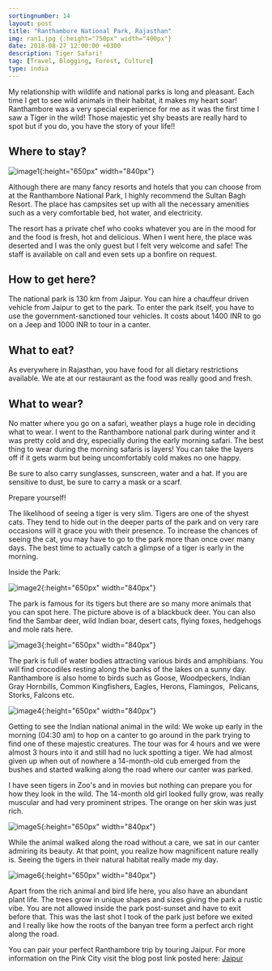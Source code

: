 ```yaml
---
sortingnumber: 14
layout: post
title: "Ranthambore National Park, Rajasthan"
img: ran1.jpg {:height="750px" width="400px"}
date: 2018-08-27 12:00:00 +0300
description: Tiger Safari!
tag: [Travel, Blogging, Forest, Culture]
type: india
---
```


My relationship with wildlife and national parks is long and pleasant. Each time I get to see wild animals in their habitat, it makes my heart soar! Ranthambore was a very special experience for me as it was the first time I saw a Tiger in the wild! Those majestic yet shy beasts are really hard to spot but if you do, you have the story of your life!!

## Where to stay?

![image1]({{site.baseurl}}/assets/img/ran2.jpg){:height="650px" width="840px"}

Although there are many fancy resorts and hotels that you can choose from at the Ranthambore National Park, I highly recommend the Sultan Bagh Resort. The place has campsites set up with all the necessary amenities such as a very comfortable bed, hot water, and electricity.

The resort has a private chef who cooks whatever you are in the mood for and the food is fresh, hot and delicious. When I went here, the place was deserted and I was the only guest but I felt very welcome and safe! The staff is available on call and even sets up a bonfire on request.

## How to get here?
The national park is 130 km from Jaipur. You can hire a chauffeur driven vehicle from Jaipur to get to the park. To enter the park itself, you have to use the government-sanctioned tour vehicles. It costs about 1400 INR to go on a Jeep and 1000 INR to tour in a canter.

## What to eat?
As everywhere in Rajasthan, you have food for all dietary restrictions available. We ate at our restaurant as the food was really good and fresh.

## What to wear?
No matter where you go on a safari, weather plays a huge role in deciding what to wear. I went to the Ranthambore national park during winter and it was pretty cold and dry, especially during the early morning safari. The best thing to wear during the morning safaris is layers! You can take the layers off if it gets warm but being uncomfortably cold makes no one happy.

Be sure to also carry sunglasses, sunscreen, water and a hat. If you are sensitive to dust, be sure to carry a mask or a scarf.

Prepare yourself!

The likelihood of seeing a tiger is very slim. Tigers are one of the shyest cats. They tend to hide out in the deeper parts of the park and on very rare occasions will it grace you with their presence. To increase the chances of seeing the cat, you may have to go to the park more than once over many days. The best time to actually catch a glimpse of a tiger is early in the morning.

Inside the Park:

![image2]({{site.baseurl}}/assets/img/ran3.jpg){:height="650px" width="840px"}

The park is famous for its tigers but there are so many more animals that you can spot here. The picture above is of a blackbuck deer. You can also find the Sambar deer, wild Indian boar, desert cats, flying foxes, hedgehogs and mole rats here.

![image3]({{site.baseurl}}/assets/img/ran4.jpg){:height="650px" width="840px"}

The park is full of water bodies attracting various birds and amphibians. You will find crocodiles resting along the banks of the lakes on a sunny day. Ranthambore is also home to birds such as Goose, Woodpeckers, Indian Gray Hornbills, Common Kingfishers, Eagles, Herons, Flamingos,  Pelicans, Storks, Falcons etc.

![image4]({{site.baseurl}}/assets/img/ran5.jpg){:height="650px" width="840px"}

Getting to see the Indian national animal in the wild:
We woke up early in the morning (04:30 am) to hop on a canter to go around in the park trying to find one of these majestic creatures. The tour was for 4 hours and we were almost 3 hours into it and still had no luck spotting a tiger. We had almost given up when out of nowhere a 14-month-old cub emerged from the bushes and started walking along the road where our canter was parked.

I have seen tigers in Zoo's and in movies but nothing can prepare you for how they look in the wild. The 14-month old girl looked fully grow, was really muscular and had very prominent stripes. The orange on her skin was just rich.

![image5]({{site.baseurl}}/assets/img/ran6.jpg){:height="650px" width="840px"}

While the animal walked along the road without a care, we sat in our canter admiring its beauty. At that point, you realize how magnificent nature really is. Seeing the tigers in their natural habitat really made my day.

![image6]({{site.baseurl}}/assets/img/ran7.jpg){:height="650px" width="840px"}

Apart from the rich animal and bird life here, you also have an abundant plant life. The trees grow in unique shapes and sizes giving the park a rustic vibe. You are not allowed inside the park post-sunset and have to exit before that. This was the last shot I took of the park just before we exited and I really like how the roots of the banyan tree form a perfect arch right along the road.

You can pair your perfect Ranthambore trip by touring Jaipur. For more information on the Pink City visit the blog post link posted here: <a href="http://theduckingtraveller.com/Jaipur/">Jaipur</a> 
